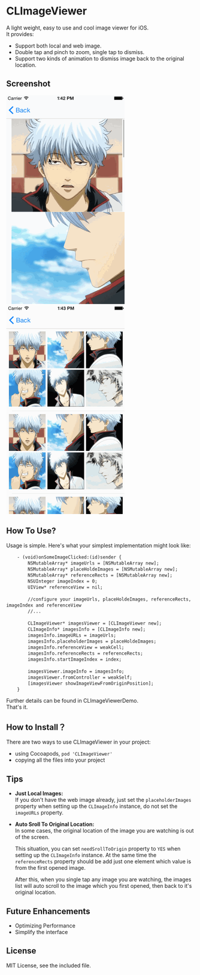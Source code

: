 CLImageViewer
======================

A light weight, easy to use and cool image viewer for iOS.  
It provides:  

- Support both local and web image.  
- Double tap and pinch to zoom, single tap to dismiss.  
- Support two kinds of animation to dismiss image back to the original location.  

## Screenshot

![](demogif/example1.gif) ![](demogif/example2.gif)  

## How To Use?

Usage is simple. Here's what your simplest implementation might look like:   

```objc
    - (void)onSomeImageClicked:(id)sender {
        NSMutableArray* imageUrls = [NSMutableArray new];
        NSMutableArray* placeHoldeImages = [NSMutableArray new];
        NSMutableArray* referenceRects = [NSMutableArray new];
        NSUInteger imageIndex = 0;
        UIView* referenceView = nil;
        
        //configure your imageUrls, placeHoldeImages, referenceRects, imageIndex and referenceView
        //...
        
        CLImageViewer* imagesViewer = [CLImageViewer new];
        CLImageInfo* imagesInfo = [CLImageInfo new];
        imagesInfo.imageURLs = imageUrls;
        imagesInfo.placeholderImages = placeHoldeImages;
        imagesInfo.referenceView = weakCell;
        imagesInfo.referenceRects = referenceRects;
        imagesInfo.startImageIndex = index;
        
        imagesViewer.imageInfo = imagesInfo;
        imagesViewer.fromController = weakSelf;
        [imagesViewer showImageViewFromOriginPosition];
	}
```

Further details can be found in CLImageViewerDemo.  
That's it.  

## How to Install？

There are two ways to use CLImageViewer in your project:  

- using Cocoapods, `pod 'CLImageViewer'`  
- copying all the files into your project  

## Tips

- **Just Local Images:**   
	If you don't have the web image already, just set the `placeholderImages` property when setting up the `CLImageInfo` instance, do not set the `imageURLs` property.  

- **Auto Sroll To Original Location:**  
	In some cases, the original location of the image you are watching is out of the screen.   

	This situation, you can set `needSrollToOrigin` property to `YES` when setting up the `CLImageInfo` instance. At the same time the `referenceRects` property should be add just one element which value is from the first opened image.  

	After this, when you single tap any image you are watching, the images list will auto scroll to the image which you first opened, then back to it's original location.  

## Future Enhancements

- Optimizing Performance  
- Simplify the interface  

## License

MIT License, see the included file.  

